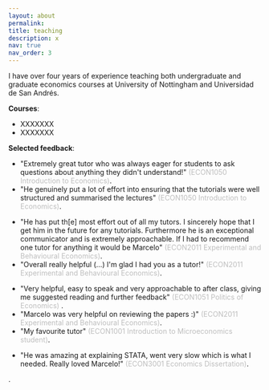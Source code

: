 ```yaml
---
layout: about
permalink: 
title: teaching
description: x
nav: true
nav_order: 3
---
```


<!-- For now, this page is assumed to be a static description of your courses. You can convert it to a collection similar to `_projects/` so that you can have a dedicated page for each course.

Organize your courses by years, topics, or universities, however you like! -->

I have over four years of experience teaching both undergraduate and graduate economics courses at University of Nottingham and Universidad de San Andrés.

**Courses**:
- XXXXXXX
- XXXXXXX

**Selected feedback**:

<!-- 2021-2022: -->
- "Extremely great tutor who was always eager for students to ask questions about anything they didn't understand!" <span style="color:#BEBEBE">(ECON1050 Introduction to Economics)</span>.
- "He genuinely put a lot of effort into ensuring that the tutorials were well structured and summarised the lectures" <span style="color:#BEBEBE">(ECON1050 Introduction to Economics)</span>.
<!-- 2022-2023: -->
- "He has put th[e] most effort out of all my tutors. I sincerely hope that I get him in the future for any tutorials. Furthermore he is an exceptional communicator and is extremely approachable. If I had to recommend one tutor for anything it would be Marcelo" <span style="color:#BEBEBE">(ECON2011 Experimental and Behavioural Economics)</span>.
- "Overall really helpful (...) I'm glad I had you as a tutor!" <span style="color:#BEBEBE">(ECON2011 Experimental and Behavioural Economics)</span>.
<!-- 2023-2024: -->
- "Very helpful, easy to speak and very approachable to after class, giving me suggested reading and further feedback" <span style="color:#BEBEBE">(ECON1051 Politics of Economics) </span>.
- "Marcelo was very helpful on reviewing the papers :)" <span style="color:#BEBEBE">(ECON2011 Experimental and Behavioural Economics)</span>.
- "My favourite tutor" <span style="color:#BEBEBE">(ECON1001 Introduction to Microeconomics student)</span>.
<!-- 2024-2025: -->
<!-- - "Marcelo explained things clearly" (ECON3001 Economics Dissertation) -->
<!-- - "[V]ery helpful and approachable" (ECON3001 Economics Dissertation) -->
- "He was amazing at explaining STATA, went very slow which is what I needed. Really loved Marcelo!" <span style="color:#BEBEBE">(ECON3001 Economics Dissertation)</span>.

<span style="color:gray"></span>.